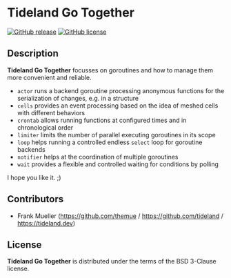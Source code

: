 # Tideland Go Together

[![GitHub release](https://img.shields.io/github/release/tideland/go-together.svg)](https://github.com/tideland/go-together)
[![GitHub license](https://img.shields.io/badge/license-New%20BSD-blue.svg)](https://raw.githubusercontent.com/tideland/go-together/master/LICENSE)

## Description

**Tideland Go Together** focusses on goroutines and how to manage them more convenient and reliable.

* `actor` runs a backend goroutine processing anonymous functions for the serialization of changes, e.g. in a structure
* `cells` provides an event processing based on the idea of meshed cells with different behaviors
* `crontab` allows running functions at configured times and in chronological order
* `limiter` limits the number of parallel executing goroutines in its scope
* `loop` helps running a controlled endless `select` loop for goroutine backends
* `notifier` helps at the coordination of multiple goroutines
* `wait` provides a flexible and controlled waiting for conditions by polling

I hope you like it. ;)

## Contributors

- Frank Mueller (https://github.com/themue / https://github.com/tideland / https://tideland.dev)

## License

**Tideland Go Together** is distributed under the terms of the BSD 3-Clause license.
